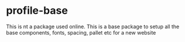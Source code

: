 # profile-base
This is nt a package used online.  This is a base package to setup all the base components, fonts, spacing, pallet etc for a new website
